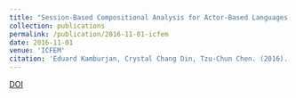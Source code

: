 ```yaml
---
title: "Session-Based Compositional Analysis for Actor-Based Languages Using Futures"
collection: publications
permalink: /publication/2016-11-01-icfem
date: 2016-11-01
venue: 'ICFEM'
citation: 'Eduard Kamburjan, Crystal Chang Din, Tzu-Chun Chen. (2016). <b>ICFEM</b>. LNCS 10009'
---
```


[DOI](https://doi.org/10.1007/978-3-319-47846-3_19)

